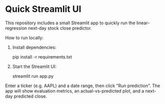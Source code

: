 # Quick Streamlit UI

This repository includes a small Streamlit app to quickly run the linear-regression next-day stock close predictor.

How to run locally:

1. Install dependencies:

	pip install -r requirements.txt

2. Start the Streamlit UI:

	streamlit run app.py

Enter a ticker (e.g. AAPL) and a date range, then click "Run prediction". The app will show evaluation metrics, an actual-vs-predicted plot, and a next-day predicted close.

